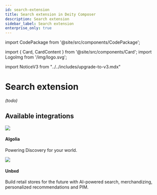```yaml
---
id: search-extension
title: Search extension in Deity Composer
description: Search extension
sidebar_label: Search extension
enterprise_only: true
---
```


import CodePackage from '@site/src/components/CodePackage';

import { Card, CardContent } from '@site/src/components/Card';
import LogoImg from '/img/logo.svg';


import NoticeV3 from "../../includes/upgrade-to-v3.mdx"

# Search extension




<CodePackage name="@deity/falcon-search-extension" /> 

_(todo)_

## Available integrations

<div className="flex">
  <Card to="/docs/integrations/algolia">
    <div className="round-icon">
      <img src="/docs/img/icons/algolia.svg" />
    </div>
    <h4>Algolia</h4>
    <p>
      Powering Discovery for your world.
    </p>
  </Card>
   <Card to="/docs/integrations/unbxd">
    <div className="round-icon">
      <img src="/docs/img/icons/unbxd.svg" />
    </div>
    <h4>Unbxd</h4>
    <p>Build retail stores for the future with AI-powered search, merchandizing, personalized recommendations and PIM.</p>
  </Card>
</div>